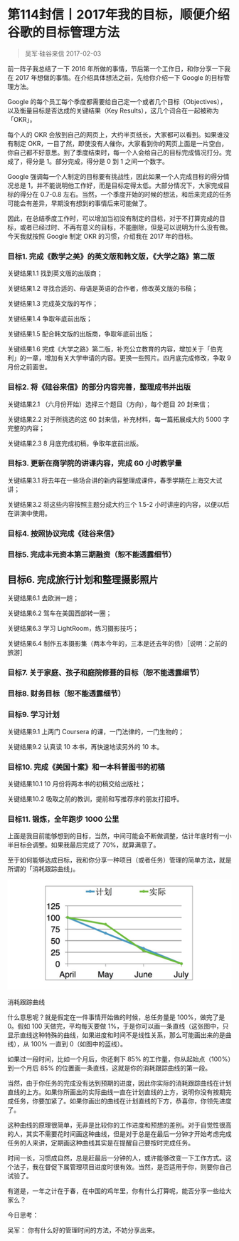 # 第114封信丨2017年我的目标，顺便介绍谷歌的目标管理方法
> 吴军·硅谷来信
2017-02-03

前一阵子我总结了一下 2016 年所做的事情，节后第一个工作日，和你分享一下我在 2017 年想做的事情。在介绍具体想法之前，先给你介绍一下 Google 的目标管理方法。

Google 的每个员工每个季度都需要给自己定一个或者几个目标（Objectives），以及衡量目标是否达成的关键结果（Key Results），这几个词合在一起被称为「OKR」。

每个人的 OKR 会放到自己的网页上，大约半页纸长，大家都可以看到。如果谁没有制定 OKR，一目了然，即使没有人催你，大家看到你的网页上面是一片空白，你自己都不好意思。到了季度结束时，每一个人会给自己的目标完成情况打分。完成了，得分是 1。部分完成，得分是 0 到 1 之间一个数字。

Google 强调每一个人制定的目标要有挑战性，因此如果一个人完成目标的得分情况总是 1，并不能说明他工作好，而是目标定得太低。大部分情况下，大家完成目标的得分在 0.7-0.8 左右。当然，一个季度开始的时候的想法，和后来完成的任务可能会有差异，早期没有想到的事情后来可能做了。

因此，在总结季度工作时，可以增加当初没有制定的目标，对于不打算完成的目标，或者已经过时、不再有意义的目标，不能删除，但是可以说明为什么没有做。今天我就按照 Google 制定 OKR 的习惯，介绍我在 2017 年的目标。

### 目标1. 完成《数学之美》的英文版和韩文版，《大学之路》第二版 

关键结果1.1 找到英文版的出版商；

关键结果1.2 寻找合适的、母语是英语的合作者，修改英文版的书稿；

关键结果1.3 完成英文版的写作；

关键结果1.4 争取年底前出版；

关键结果1.5 配合韩文版的出版商，争取年底前出版；

关键结果1.6 完成《大学之路》第二版，补充公立教育的内容，增加关于「伯克利」的一章，增加有关大学申请的内容。更换一些照片。四月底完成修改，争取 9 月份之前面世。

### 目标2. 将《硅谷来信》的部分内容完善，整理成书并出版

关键结果2.1 （六月份开始）选择三个题目（方向），每个题目 20 封来信；

关键结果2.2 对于所挑选的这 60 封来信，补充材料，每一篇拓展成大约 5000 字完整的内容；

关键结果2.3 8 月底完成初稿，争取年底前出版。

### 目标3. 更新在商学院的讲课内容，完成 60 小时教学量

关键结果3.1 将去年在一些场合讲的新内容整理成课件，春季学期在上海交大试讲；

关键结果3.2 将这些内容按照主题分成大约三个 1.5-2 小时讲座的内容，以便以后在讲演中使用。

### 目标4. 按照协议完成《硅谷来信》

### 目标5. 完成丰元资本第三期融资（恕不能透露细节）

## 目标6. 完成旅行计划和整理摄影照片

关键结果6.1 去欧洲一趟；

关键结果6.2 驾车在美国西部转一圈；

关键结果6.3 学习 LightRoom，练习摄影技巧；

关键结果6.4 制作五本摄影集（两本今年的，三本是还去年的债）［说明：之前的旅游］

### 目标7. 关于家庭、孩子和庭院修葺的目标（恕不能透露细节）

### 目标8. 财务目标（恕不能透露细节）

### 目标9. 学习计划

关键结果9.1 上两门 Coursera 的课，一门法律的，一门生物的；

关键结果9.2 认真读 10 本书，再快速地读另外的 10 本。

### 目标10. 完成《美国十案》和一本科普图书的初稿

关键结果10.1 10 月份将两本书的初稿交给出版社；

关键结果10.2 吸取之前的教训，提前和写推荐序的朋友打招呼。

### 目标11. 锻炼，全年跑步 1000 公里

上面是我目前能够想到的目标，当然，中间可能会不断做调整，估计年底时有一小半目标会调整。如果我最后完成了 70%，就算满意了。

至于如何能够达成目标，我和你分享一种项目（或者任务）管理的简单方法，就是所谓的「消耗跟踪曲线」。

![](./res/2019039.jpg)

消耗跟踪曲线

什么意思呢？就是假定在一件事情开始做的时候，总任务量是 100%，做完了是 0。假如 100 天做完，平均每天要做 1%，于是你可以画一条直线（这张图中，只显示直线这种特殊的曲线，如果进度和时间不是线性关系，那么可能画出来的是曲线），从 100% 一直到 0（如图中的蓝线）。

如果过一段时间，比如一个月后，你还剩下 85% 的工作量，你从起始点（100%）到一个月后 85% 的位置画一条直线，这就是你的消耗跟踪曲线的第一段。

当然，由于你任务的完成没有达到预期的进度，因此你实际的消耗跟踪曲线在计划直线的上方。如果你所画出的实际曲线一直在计划直线的上方，说明你没有按期完成任务，你要加紧了。如果你画出的曲线在计划直线的下方，恭喜你，你领先进度了。

这种曲线的原理很简单，无非是比较你的工作进度和预想的差别。对于自觉性很高的人，其实不需要花时间画这种曲线，但是对于总是在最后一分钟才开始考虑完成任务的人来讲，定期画这种曲线其实是在提醒自己要按时完成任务。

时间一长，习惯成自然，总是赶最后一分钟的人，或许能够改变一下工作方式。这个法子，我在督促下属管理项目进度时很有效。当然，是否适用于你，则要你自己试验了。

有道是，一年之计在于春，在中国的鸡年里，你有什么打算呢，能否分享一些给大家么？

今日思考：

吴军： 你有什么好的管理时间的方法，不妨分享出来。
